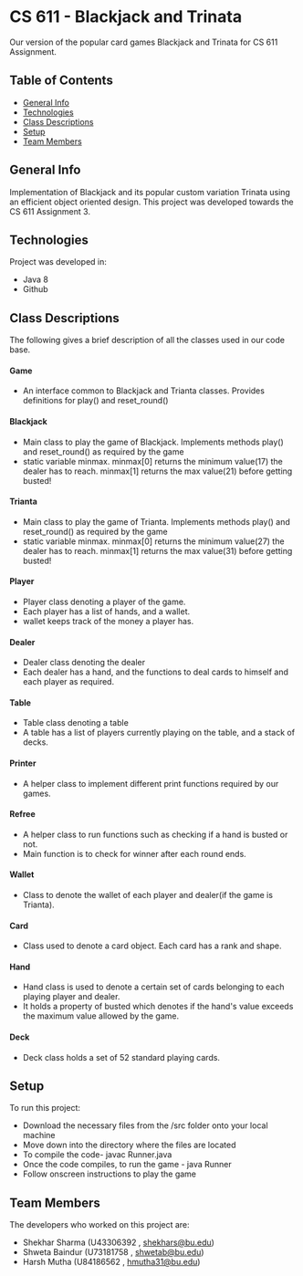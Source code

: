 # CS 611 - Blackjack and Trinata
Our version of the popular card games Blackjack and Trinata for CS 611 Assignment. 

## Table of Contents
* [General Info](#general-info)
* [Technologies](#technology)
* [Class Descriptions](#class-descriptions)
* [Setup](#setup)
* [Team Members](#team-members)

## General Info
Implementation of Blackjack and its popular custom variation Trinata using an efficient object oriented design. 
This project was developed towards the CS 611 Assignment 3.

## Technologies
Project was developed in:
* Java 8
* Github

## Class Descriptions
The following gives a brief description of all the classes used in our code base. 

#### Game
  * An interface common to Blackjack and Trianta classes. Provides definitions for play() and reset_round()

#### Blackjack
  * Main class to play the game of Blackjack. Implements methods play() and reset_round() as required by the game
  * static variable minmax. minmax[0] returns the minimum value(17) the dealer has to reach. minmax[1] returns the max value(21) before getting busted!

#### Trianta
  * Main class to play the game of Trianta. Implements methods play() and reset_round() as required by the game
  * static variable minmax. minmax[0] returns the minimum value(27) the dealer has to reach. minmax[1] returns the max value(31) before getting busted!

#### Player
  * Player class denoting a player of the game.
  * Each player has a list of hands, and a wallet. 
  * wallet keeps track of the money a player has.

#### Dealer
  * Dealer class denoting the dealer 
  * Each dealer has a hand, and the functions to deal cards to himself and each player as required.

#### Table
  * Table class denoting a table
  * A table has a list of players currently playing on the table, and a stack of decks.

#### Printer
  * A helper class to implement different print functions required by our games. 

#### Refree
  * A helper class to run functions such as checking if a hand is busted or not.
  * Main function is to check for winner after each round ends.

#### Wallet
  * Class to denote the wallet of each player and dealer(if the game is Trianta).

#### Card
  * Class used to denote a card object. Each card has a rank and shape.

#### Hand
  * Hand class is used to denote a certain set of cards belonging to each playing player and dealer. 
  * It holds a property of busted which denotes if the hand's value exceeds the maximum value allowed by the game.

#### Deck
  * Deck class holds a set of 52 standard playing cards.

## Setup
To run this project:
* Download the necessary files from the /src folder onto your local machine
* Move down into the directory where the files are located
* To compile the code- javac Runner.java
* Once the code compiles, to run the game - java Runner
* Follow onscreen instructions to play the game

## Team Members
The developers who worked on this project are:
* Shekhar Sharma (U43306392 , shekhars@bu.edu)
* Shweta Baindur (U73181758 , shwetab@bu.edu)
* Harsh Mutha (U84186562 , hmutha31@bu.edu)


